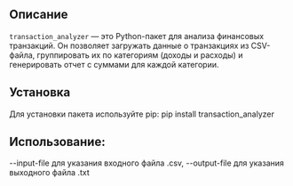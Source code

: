 
## Описание

`transaction_analyzer` — это Python-пакет для анализа финансовых транзакций. Он позволяет загружать данные о транзакциях из CSV-файла, группировать их по категориям (доходы и расходы) и генерировать отчет с суммами для каждой категории.

## Установка

Для установки пакета используйте pip:
pip install transaction_analyzer

## Использование: 

--input-file для указания входного файла .сsv,
--output-file для указания выходного файла .txt